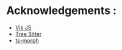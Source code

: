 # Acknowledgements :
- [Vis JS](https://visjs.org/)
- [Tree Sitter](https://tree-sitter.github.io/tree-sitter/)
- [ts-morph](https://github.com/dsherret/ts-morph?tab=readme-ov-file)